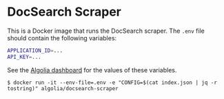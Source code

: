 # DocSearch Scraper

This is a Docker image that runs the DocSearch scraper. The `.env` file should contain the following variables:

```sh
APPLICATION_ID=...
API_KEY=...
```

See the [Algolia dashboard][1] for the values of these variables.

```console
$ docker run -it --env-file=.env -e "CONFIG=$(cat index.json | jq -r tostring)" algolia/docsearch-scraper
```

[1]: https://dashboard.algolia.com/users/sign_in
